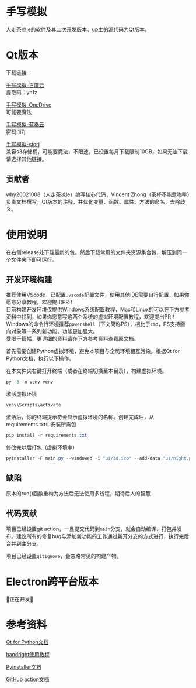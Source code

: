 # 手写模拟

[人走茶凉le](https://space.bilibili.com/354163879)的软件及其二次开发版本。up主的源代码为Qt版本。

# Qt版本

下载链接：

[手写模拟-百度云](https://pan.baidu.com/s/16ReiVqKryIHkT84_qE5v7g?pwd=yn1z)  
提取码：yn1z

[手写模拟-OneDrive](https://1drv.ms/f/c/ce2d233c2ff03eb6/Epk-2WVaIn5DisGzqWhm94IBhVRN6T8sp6qCO_CyVTpuaQ?e=jSkagp)  
可能要魔法

[手写模拟-蓝奏云](https://wwuv.lanzouw.com/b00ocwmfcj)  
密码:1i7j

[手写模拟-storj](https://link.storjshare.io/s/jvihgwockwfdww3bcahovmqfiola/fpa-cdn/hand-write/release/)  
兼容s3存储桶，可能要魔法，不限速，已设置每月下载限制10GB，如果无法下载请选择其他链接。

## 贡献者
why20021008（人走茶凉le）编写核心代码，Vincent Zhong（茶杯不能煮咖啡）负责文档撰写，Qt版本的注释，并优化变量、函数、属性、方法的命名，去除歧义。

# 使用说明

在右侧release处下载最新的包。然后下载常用的文件夹资源集合包，解压到同一个文件夹下即可运行。

## 开发环境构建

推荐使用VScode，已配置`.vscode`配置文件，使用其他IDE需要自行配置，如果你愿意分享教程，欢迎提出PR！  
目前构建开发环境仅提供Windows系统配置教程，Mac和Linux的可以在下方参考资料中找到，如果你愿意写这两个系统的虚拟环境配置教程，欢迎提出PR！  
Windows的命令行环境推荐`powershell`（下文简称PS），相比于`cmd`，PS支持面向对象等一系列新功能，功能更加强大。  
受限于篇幅，更详细的资料请在下方参考资料查看原文档。

首先需要创建Python虚拟环境，避免本项目与全局环境相互污染。根据Qt for Python文档，执行以下操作。

在本文件夹右键打开终端（或者在终端切换至本目录），构建虚拟环境。
```powershell
py -3 -m venv venv
```
激活虚拟环境
```powershell
venv\Scripts\activate
```

激活后，你的终端提示符会显示虚拟环境的名称。创建完成后，从requirements.txt中安装所需包

```powershell
pip install -r requirements.txt
```

修改完以后打包（虚拟环境中）

```powershell
pyinstaller -F main.py --windowed -i "ui/3d.ico" --add-data "ui/night.png:ui" -n "手写模拟"
```

## 缺陷
原本的run()函数重构为方法后无法使用多线程，期待后人的智慧

## 代码贡献
项目已经设置git action，一旦提交代码到`main`分支，就会自动编译、打包并发布。建议所有的修复bug与添加新功能的工作通过新开分支的方式进行，执行完后合并到主分支。

项目已经设置`gitignore`，会忽略常见的构建产物。

# Electron跨平台版本

🚧正在开发🚧

# 参考资料
[Qt for Python文档](https://doc.qt.io/qtforpython-6/quickstart.html)

[handright使用教程](https://github.com/Gsllchb/Handright/blob/master/docs/tutorial.md)

[Pyinstaller文档](https://pyinstaller.org/en/stable/index.html#)

[GitHub action文档](https://docs.github.com/zh/actions)
